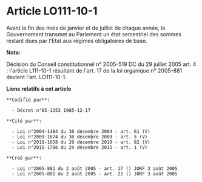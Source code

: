 # Article LO111-10-1

Avant la fin des mois de janvier et de juillet de chaque année, le Gouvernement transmet au Parlement un état semestriel des
sommes restant dues par l'Etat aux régimes obligatoires de base.

**Nota:**

Décision du Conseil constitutionnel n° 2005-519 DC du 29 juillet 2005 art. 4 : l'article L111-10-1 résultant de l'art. 17 de
la loi organique n° 2005-881 devient l'art. LO111-10-1.

**Liens relatifs à cet article**

	**Codifié par**:

	  - Décret n°85-1353 1985-12-17

	**Cité par**:

	  - Loi n°2004-1484 du 30 décembre 2004 - art. 61 (V)
	  - Loi n°2009-1674 du 30 décembre 2009 - art. 5 (V)
	  - Loi n°2010-1658 du 29 décembre 2010 - art. 82 (V)
	  - Loi n°2015-1786 du 29 décembre 2015 - art. 1 (V)

	**Créé par**:

	  - Loi n°2005-881 du 2 août 2005 - art. 17 () JORF 3 août 2005
	  - Loi n°2005-881 du 2 août 2005 - art. 22 () JORF 3 août 2005
